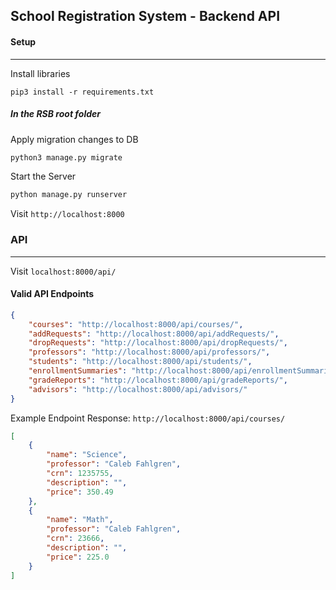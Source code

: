 ## School Registration System - Backend API


#### Setup 
---

Install libraries

```
pip3 install -r requirements.txt
```

##### In the RSB root folder

Apply migration changes to DB

```python
python3 manage.py migrate
```


Start the Server

```python
python manage.py runserver
```

Visit `http://localhost:8000`

### API
---
Visit  `localhost:8000/api/`

#### Valid API Endpoints

```json
{
    "courses": "http://localhost:8000/api/courses/",
    "addRequests": "http://localhost:8000/api/addRequests/",
    "dropRequests": "http://localhost:8000/api/dropRequests/",
    "professors": "http://localhost:8000/api/professors/",
    "students": "http://localhost:8000/api/students/",
    "enrollmentSummaries": "http://localhost:8000/api/enrollmentSummaries/",
    "gradeReports": "http://localhost:8000/api/gradeReports/",
    "advisors": "http://localhost:8000/api/advisors/"
}
```

Example Endpoint Response: `http://localhost:8000/api/courses/`

```json
[
    {
        "name": "Science",
        "professor": "Caleb Fahlgren",
        "crn": 1235755,
        "description": "",
        "price": 350.49
    },
    {
        "name": "Math",
        "professor": "Caleb Fahlgren",
        "crn": 23666,
        "description": "",
        "price": 225.0
    }
]
```